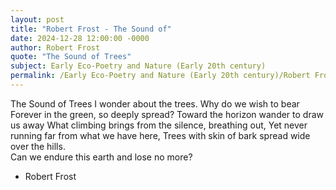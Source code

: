 ```yaml
---
layout: post
title: "Robert Frost - The Sound of"
date: 2024-12-28 12:00:00 -0000
author: Robert Frost
quote: "The Sound of Trees"
subject: Early Eco-Poetry and Nature (Early 20th century)
permalink: /Early Eco-Poetry and Nature (Early 20th century)/Robert Frost/Robert Frost - The Sound of
---
```


The Sound of Trees
I wonder about the trees.
Why do we wish to bear
Forever in the green, so deeply spread?
Toward the horizon wander to draw us away
What climbing brings from the silence, breathing out,
Yet never running far from what we have here,
Trees with skin of bark spread wide over the hills.  
Can we endure this earth and lose no more?

- Robert Frost
